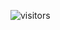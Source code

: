 ![visitors](https://visitor-badge.laobi.icu/badge?page_id=ShahbazCoder1.visitor-badge)

<!---
ShahbazCoder1/ShahbazCoder1 is a ✨ special ✨ repository because its `README.md` (this file) appears on your GitHub profile.
You can click the Preview link to take a look at your changes.
--->
